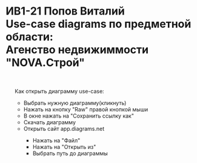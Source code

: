 <h1><b>ИВ1-21 Попов Виталий<br>Use-case diagrams по предметной области:<br>Агенство недвижиммости "NOVA.Строй"</h1></b> <br>
<ul>Как открыть диаграмму use-case:
    <ul>
        <li>Выбрать нужную диаграмму(кликнуть)</li>
        <li>Нажать на кнопку "Raw" правой кнопкой мыши</li>
        <li>В окне нажать на "Сохранить ссылку как"</li>
        <li>Скачать диаграмму</li>
        <li>Открыть сайт app.diagrams.net</li>
            <ul>
               <li>Нажать на "Файл"</li>
               <li>Нажать на "Открыть из"</li>
               <li>Выбрать путь до диаграммы</li></ul></ul></ul>
